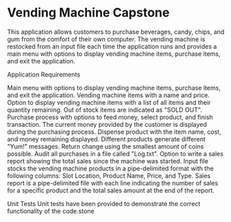 # Vending Machine Capstone


This application allows customers to purchase beverages, candy, chips, and gum from the comfort of their own computer. The vending machine is restocked from an input file each time the application runs and provides a main menu with options to display vending machine items, purchase items, and exit the application.

Application Requirements

Main menu with options to display vending machine items, purchase items, and exit the application.
Vending machine items with a name and price.
Option to display vending machine items with a list of all items and their quantity remaining. Out of stock items are indicated as "SOLD OUT".
Purchase process with options to feed money, select product, and finish transaction. The current money provided by the customer is displayed during the purchasing process.
Dispense product with the item name, cost, and money remaining displayed. Different products generate different "Yum!" messages.
Return change using the smallest amount of coins possible.
Audit all purchases in a file called "Log.txt".
Option to write a sales report showing the total sales since the machine was started.
Input file stocks the vending machine products in a pipe-delimited format with the following columns: Slot Location, Product Name, Price, and Type.
Sales report is a pipe-delimited file with each line indicating the number of sales for a specific product and the total sales amount at the end of the report.

Unit Tests
Unit tests have been provided to demonstrate the correct functionality of the code.stone
